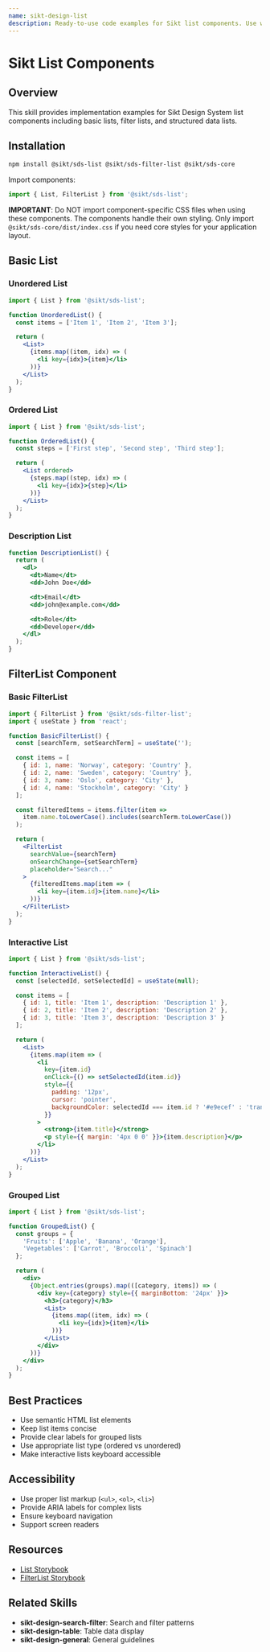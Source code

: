 ```yaml
---
name: sikt-design-list
description: Ready-to-use code examples for Sikt list components. Use when developers ask "How do I create lists?", "Show me list examples", "How to implement FilterList?", or need list implementations for data display, navigation, and filtered content.
---
```


# Sikt List Components

## Overview

This skill provides implementation examples for Sikt Design System list components including basic lists, filter lists, and structured data lists.

## Installation

```bash
npm install @sikt/sds-list @sikt/sds-filter-list @sikt/sds-core
```

Import components:

```js
import { List, FilterList } from '@sikt/sds-list';
```

**IMPORTANT**: Do NOT import component-specific CSS files when using these components. The components handle their own styling. Only import `@sikt/sds-core/dist/index.css` if you need core styles for your application layout.

## Basic List

### Unordered List

```jsx
import { List } from '@sikt/sds-list';

function UnorderedList() {
  const items = ['Item 1', 'Item 2', 'Item 3'];

  return (
    <List>
      {items.map((item, idx) => (
        <li key={idx}>{item}</li>
      ))}
    </List>
  );
}
```

### Ordered List

```jsx
import { List } from '@sikt/sds-list';

function OrderedList() {
  const steps = ['First step', 'Second step', 'Third step'];

  return (
    <List ordered>
      {steps.map((step, idx) => (
        <li key={idx}>{step}</li>
      ))}
    </List>
  );
}
```

### Description List

```jsx
function DescriptionList() {
  return (
    <dl>
      <dt>Name</dt>
      <dd>John Doe</dd>

      <dt>Email</dt>
      <dd>john@example.com</dd>

      <dt>Role</dt>
      <dd>Developer</dd>
    </dl>
  );
}
```

## FilterList Component

### Basic FilterList

```jsx
import { FilterList } from '@sikt/sds-filter-list';
import { useState } from 'react';

function BasicFilterList() {
  const [searchTerm, setSearchTerm] = useState('');

  const items = [
    { id: 1, name: 'Norway', category: 'Country' },
    { id: 2, name: 'Sweden', category: 'Country' },
    { id: 3, name: 'Oslo', category: 'City' },
    { id: 4, name: 'Stockholm', category: 'City' }
  ];

  const filteredItems = items.filter(item =>
    item.name.toLowerCase().includes(searchTerm.toLowerCase())
  );

  return (
    <FilterList
      searchValue={searchTerm}
      onSearchChange={setSearchTerm}
      placeholder="Search..."
    >
      {filteredItems.map(item => (
        <li key={item.id}>{item.name}</li>
      ))}
    </FilterList>
  );
}
```

### Interactive List

```jsx
import { List } from '@sikt/sds-list';

function InteractiveList() {
  const [selectedId, setSelectedId] = useState(null);

  const items = [
    { id: 1, title: 'Item 1', description: 'Description 1' },
    { id: 2, title: 'Item 2', description: 'Description 2' },
    { id: 3, title: 'Item 3', description: 'Description 3' }
  ];

  return (
    <List>
      {items.map(item => (
        <li
          key={item.id}
          onClick={() => setSelectedId(item.id)}
          style={{
            padding: '12px',
            cursor: 'pointer',
            backgroundColor: selectedId === item.id ? '#e9ecef' : 'transparent'
          }}
        >
          <strong>{item.title}</strong>
          <p style={{ margin: '4px 0 0' }}>{item.description}</p>
        </li>
      ))}
    </List>
  );
}
```

### Grouped List

```jsx
import { List } from '@sikt/sds-list';

function GroupedList() {
  const groups = {
    'Fruits': ['Apple', 'Banana', 'Orange'],
    'Vegetables': ['Carrot', 'Broccoli', 'Spinach']
  };

  return (
    <div>
      {Object.entries(groups).map(([category, items]) => (
        <div key={category} style={{ marginBottom: '24px' }}>
          <h3>{category}</h3>
          <List>
            {items.map((item, idx) => (
              <li key={idx}>{item}</li>
            ))}
          </List>
        </div>
      ))}
    </div>
  );
}
```

## Best Practices

- Use semantic HTML list elements
- Keep list items concise
- Provide clear labels for grouped lists
- Use appropriate list type (ordered vs unordered)
- Make interactive lists keyboard accessible

## Accessibility

- Use proper list markup (`<ul>`, `<ol>`, `<li>`)
- Provide ARIA labels for complex lists
- Ensure keyboard navigation
- Support screen readers

## Resources

- [List Storybook](https://designsystem.sikt.no/storybook/?path=/docs/components-list--docs)
- [FilterList Storybook](https://designsystem.sikt.no/storybook/?path=/docs/components-filter-list--docs)

## Related Skills

- **sikt-design-search-filter**: Search and filter patterns
- **sikt-design-table**: Table data display
- **sikt-design-general**: General guidelines
